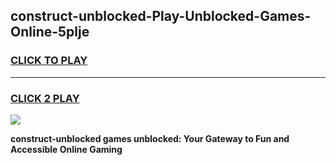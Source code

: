 
## construct-unblocked-Play-Unblocked-Games-Online-5plje
<h3>
<a href="https://premium76.site?title=construct-unblocked&ref=25A">CLICK TO PLAY</a></h3>
<hr>

<h3>
<a href="https://premium76.site?title=construct-unblocked&ref=25A">CLICK 2 PLAY</a>
  
</h3>

<a href="https://premium76.site?title=construct-unblocked&ref=25A"><img src="https://clearcache.store/games.png"></a>


**construct-unblocked games unblocked: Your Gateway to Fun and Accessible Online Gaming**
